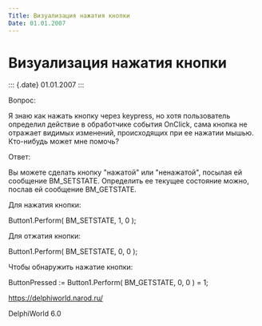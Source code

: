 ```yaml
---
Title: Визуализация нажатия кнопки
Date: 01.01.2007
---
```



Визуализация нажатия кнопки
===========================

::: {.date}
01.01.2007
:::

Вопрос:

Я знаю как нажать кнопку через keypress, но хотя пользователь определил
действие в обработчике события OnClick, сама кнопка не отражает видимых
изменений, происходящих при ее нажатии мышью. Кто-нибудь может мне
помочь?

Ответ:

Вы можете сделать кнопку "нажатой" или "ненажатой", посылая ей
сообщение BM\_SETSTATE. Определить ее текущее состояние можно, послав ей
сообщение BM\_GETSTATE.

Для нажатия кнопки:

Button1.Perform( BM\_SETSTATE, 1, 0 );

Для отжатия кнопки:

Button1.Perform( BM\_SETSTATE, 0, 0 );

Чтобы обнаружить нажатие кнопки:

ButtonPressed := Button1.Perform( BM\_GETSTATE, 0, 0 ) = 1;

<https://delphiworld.narod.ru/>

DelphiWorld 6.0

